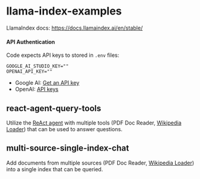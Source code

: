 # llama-index-examples

LlamaIndex docs: https://docs.llamaindex.ai/en/stable/


#### API Authentication
Code expects API keys to stored in `.env` files:
```
GOOGLE_AI_STUDIO_KEY=""
OPENAI_API_KEY=""
```
- Google AI: [Get an API key](https://ai.google.dev/tutorials/setup)
- OpenAI: [API keys](https://platform.openai.com/api-keys)

## react-agent-query-tools

Utilize the [ReAct agent](https://docs.llamaindex.ai/en/stable/examples/agent/react_agent_with_query_engine.html) with multiple tools (PDF Doc Reader, [Wikipedia Loader](https://llamahub.ai/l/wikipedia)) that can be used to answer questions.

## multi-source-single-index-chat

Add documents from multiple sources (PDF Doc Reader, [Wikipedia Loader](https://llamahub.ai/l/wikipedia)) into a single index that can be queried. 